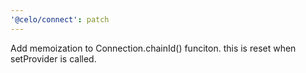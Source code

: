 ```yaml
---
'@celo/connect': patch
---
```


Add memoization to Connection.chainId() funciton. this is reset when setProvider is called.

